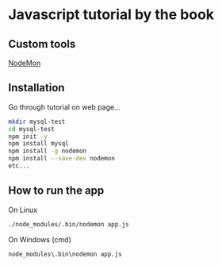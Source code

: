 # Javascript tutorial by the book


## Custom tools
[NodeMon](https://nodemon.io/)


## Installation

Go through tutorial on web page...

```bash
mkdir mysql-test
cd mysql-test
npm init -y
npm install mysql
npm install -g nodemon
npm install --save-dev nodemon
etc...

```
## How to run the app
On Linux
```bash
./node_modules/.bin/nodemon app.js
``` 
On Windows (cmd)
```cmd
node_modules\.bin\nodemon app.js
```

